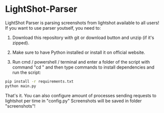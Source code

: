 ﻿# LightShot-Parser
LightShot Parser is parsing screenshots from lightshot available to all users!
If you want to use parser youtself, you need to:

1. Download this repository with git or download button and unzip (if it's zipped).

2. Make sure to have Python installed or install it on official website.
   
3. Run cmd / powershell / terminal and enter a folder of the script with command "cd <Folder Path>" and then type commands to install dependencies and run the script:
```bash
pip install -r requirements.txt
python main.py
```

That's it. You can also configure amount of processes sending requests to lightshot per time in "config.py"
Screenshots will be saved in folder "screenshots"!
